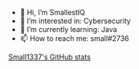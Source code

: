 - 👋 Hi, I’m SmallestIQ
- 👀 I’m interested in: Cybersecurity
- 🌱 I’m currently learning: Java
- 📫 How to reach me: small#2736



[Small1337's GitHub stats](https://github-readme-stats.vercel.app/api?username=Small1337&show_icons=true&theme=tokyonight)



